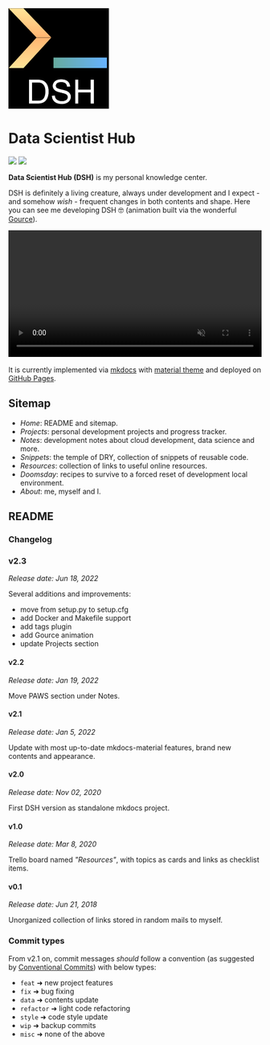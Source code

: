 <img src="assets/dsh_minimal.png" width="200"/>

# Data Scientist Hub

![](https://img.shields.io/github/last-commit/a-slice-of-py/data-scientist-hub)
![](https://img.shields.io/github/commits-since/a-slice-of-py/data-scientist-hub/latest)

**Data Scientist Hub (DSH)** is my personal knowledge center.

<!-- [=75% "current website progress 75%"]{: .candystripe .candystripe-animate} -->

DSH is definitely a living creature, always under development and I expect - and somehow _wish_ - frequent changes in both contents and shape.
Here you can see me developing DSH 🤓 (animation built via the wonderful [Gource](https://gource.io/)).
<div>
<video width="100%"
       height="auto"
       autoplay loop muted>
    <source src="assets/gource.mp4"
            type="video/mp4">
    Your browser does not support the video tag.
</video>
</div>

It is currently implemented via [mkdocs](https://www.mkdocs.org/) with [material theme](https://squidfunk.github.io/mkdocs-material/) and deployed on [GitHub Pages](https://pages.github.com/).

## Sitemap

- _Home_: README and sitemap.
- _Projects_: personal development projects and progress tracker.
- _Notes_: development notes about cloud development, data science and more.
- _Snippets_: the temple of DRY, collection of snippets of reusable code.
- _Resources_: collection of links to useful online resources.
- _Doomsday_: recipes to survive to a forced reset of development local environment.
- _About_: me, myself and I.
<!-- - Captain's Log: logbook with notes on DSH development and misc stuff. -->

## README

### Changelog

### v2.3

_Release date: Jun 18, 2022_

Several additions and improvements:

- move from setup.py to setup.cfg
- add Docker and Makefile support
- add tags plugin
- add Gource animation
- update Projects section

#### v2.2

_Release date: Jan 19, 2022_

Move PAWS section under Notes.

#### v2.1

_Release date: Jan 5, 2022_

Update with most up-to-date mkdocs-material features, brand new contents and appearance.

#### v2.0

_Release date: Nov 02, 2020_

First DSH version as standalone mkdocs project.

#### v1.0

_Release date: Mar 8, 2020_

Trello board named _"Resources"_, with topics as cards and links as checklist items.

#### v0.1

_Release date: Jun 21, 2018_

Unorganized collection of links stored in random mails to myself.

### Commit types

From v2.1 on, commit messages _should_ follow a convention (as suggested by [Conventional Commits](https://www.conventionalcommits.org/en/v1.0.0/)) with below types:

- `feat` ➜ new project features
- `fix` ➜ bug fixing
- `data` ➜ contents update
- `refactor` ➜ light code refactoring
- `style` ➜ code style update
- `wip` ➜ backup commits
- `misc` ➜ none of the above
